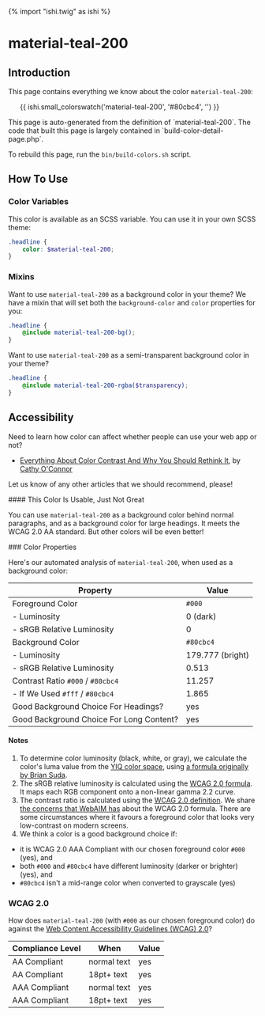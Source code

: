 {% import "ishi.twig" as ishi %}
# material-teal-200

## Introduction

This page contains everything we know about the color `material-teal-200`:

<div class="grid">
    <div class="cell">
        <div class="swatch">
            <ul>
                {{ ishi.small_colorswatch('material-teal-200', '#80cbc4', '') }}
            </ul>
        </div>
    </div>
</div>

<div class="callout callout--info" markdown="1">
This page is auto-generated from the definition of `material-teal-200`. The code that built this page is largely contained in `build-color-detail-page.php`.

To rebuild this page, run the `bin/build-colors.sh` script.
</div>

## How To Use

### Color Variables

This color is available as an SCSS variable. You can use it in your own SCSS theme:

```scss
.headline {
    color: $material-teal-200;
}
```

### Mixins

Want to use `material-teal-200` as a background color in your theme? We have a mixin that will set both the `background-color` and `color` properties for you:

```scss
.headline {
    @include material-teal-200-bg();
}
```

Want to use `material-teal-200` as a semi-transparent background color in your theme?

```scss
.headline {
    @include material-teal-200-rgba($transparency);
}
```

## Accessibility

Need to learn how color can affect whether people can use your web app or not?

* [Everything About Color Contrast And Why You Should Rethink It](https://www.smashingmagazine.com/2014/10/color-contrast-tips-and-tools-for-accessibility/), by [Cathy O'Connor](http://www.twitter.com/cagocon)

Let us know of any other articles that we should recommend, please!
<div class="callout callout--warning" markdown="1">
#### This Color Is Usable, Just Not Great

You can use `material-teal-200` as a background color behind normal paragraphs, and as a background color for large headings. It meets the WCAG 2.0 AA standard. But other colors will be even better!
</div>
### Color Properties

Here's our automated analysis of `material-teal-200`, when used as a background color:

Property | Value
---------|------
Foreground Color | `#000`
- Luminosity | 0 (dark)
- sRGB Relative Luminosity | 0
Background Color | `#80cbc4`
- Luminosity | 179.777 (bright)
- sRGB Relative Luminosity | 0.513
Contrast Ratio `#000` / `#80cbc4` | 11.257
- If We Used `#fff` / `#80cbc4` | 1.865
Good Background Choice For Headings? | yes
Good Background Choice For Long Content? | yes

#### Notes

1. To determine color luminosity (black, white, or gray), we calculate the color's luma value from the [YIQ color space](https://en.wikipedia.org/wiki/YIQ), using [a formula originally by Brian Suda](https://24ways.org/2010/calculating-color-contrast/).
1. The sRGB relative luminosity is calculated using the [WCAG 2.0 formula](https://www.w3.org/TR/WCAG20/#relativeluminancedef). It maps each RGB component onto a non-linear gamma 2.2 curve.
1. The contrast ratio is calculated using the [WCAG 2.0 definition](https://www.w3.org/TR/2008/REC-WCAG20-20081211/#contrast-ratiodef). We share [the concerns that WebAIM has](http://webaim.org/blog/wcag-2-1-feedback/) about the WCAG 2.0 formula. There are some circumstances where it favours a foreground color that looks very low-contrast on modern screens.
1. We think a color is a good background choice if:
  - it is WCAG 2.0 AAA Compliant with our chosen foreground color `#000` (yes), and
  - both `#000` and `#80cbc4` have different luminosity (darker or brighter) (yes), and
  - `#80cbc4` isn't a mid-range color when converted to grayscale (yes)

### WCAG 2.0

How does `material-teal-200` (with `#000` as our chosen foreground color) do against the [Web Content Accessibility Guidelines (WCAG) 2.0](https://www.w3.org/TR/WCAG20/)?

Compliance Level | When | Value
-----------------|------|------
AA Compliant | normal text | yes
AA Compliant | 18pt+ text | yes
AAA Compliant | normal text | yes
AAA Compliant | 18pt+ text | yes